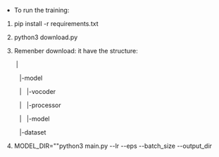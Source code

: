 + To run the training:
1. pip install -r requirements.txt
2. python3 download.py
3. Remenber download: it have the structure:
   
   &nbsp;|<folder>
   
   &nbsp;&nbsp;&nbsp;|-model
   
   &nbsp;&nbsp;&nbsp;|&nbsp;&nbsp;&nbsp;|-vocoder
   
   &nbsp;&nbsp;&nbsp;|&nbsp;&nbsp;&nbsp;|-processor
   
   &nbsp;&nbsp;&nbsp;|&nbsp;&nbsp;&nbsp;|-model
   
   &nbsp;&nbsp;&nbsp;|-dataset
   
5. MODEL_DIR="<folder when running download.py>"python3 main.py --lr --eps --batch_size --output_dir
